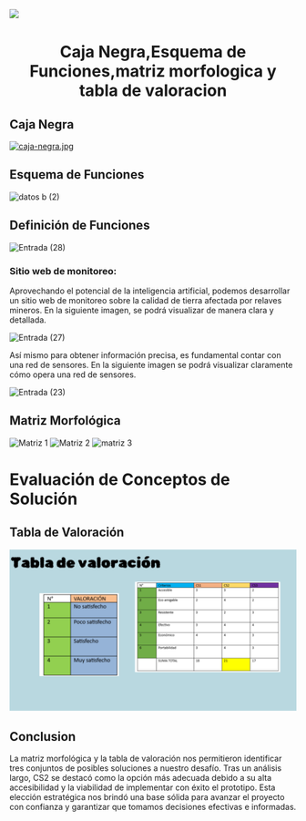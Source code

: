 <p align="left">
  <img src="https://semanadelcannabis.cayetano.edu.pe/assets/img/logo-upch.png" width="200">
  <h1 align="center">Caja Negra,Esquema de Funciones,matriz morfologica y tabla de valoracion </h1>
</p>

## Caja Negra




[![caja-negra.jpg](https://i.postimg.cc/HxzS7cNb/caja-negra.jpg)](https://postimg.cc/0M6GTQPN)



## Esquema de Funciones

![datos b (2)](https://github.com/lucero-zamora/Grupo3-FdD/assets/165912612/9b6ffe66-6757-4383-9432-95faa438e1fb)


## Definición de Funciones

![Entrada (28)](https://github.com/lucero-zamora/Grupo3-FdD/assets/166184502/cc042da8-1b46-4dfa-b3f9-2cf05872b336)

### Sitio web de monitoreo:

Aprovechando el potencial de la inteligencia artificial, podemos desarrollar un sitio web de monitoreo sobre la calidad de tierra afectada por relaves mineros. En la siguiente imagen, se podrá visualizar de manera clara y detallada.

![Entrada (27)](https://github.com/lucero-zamora/Grupo3-FdD/assets/166184502/92415add-a743-46b3-a626-1f147dc8b9f8)

Así mismo para obtener información precisa, es fundamental contar con una red de sensores. En la siguiente imagen se podrá visualizar claramente cómo opera una red de sensores.

![Entrada (23)](https://github.com/lucero-zamora/Grupo3-FdD/assets/166184502/f931aaa0-497c-427f-bdb9-afe6703e110e)

## Matriz Morfológica 




![Matriz 1](https://github.com/lucero-zamora/Grupo3-FdD/assets/165912612/8a52f766-61ce-46d5-88c5-8e6d59b0399e)
![Matriz 2](https://github.com/lucero-zamora/Grupo3-FdD/assets/165912612/f97b0427-811a-4dbb-bb2c-6f158ef57de9)
![matriz 3](https://github.com/lucero-zamora/Grupo3-FdD/assets/165912612/ce799db4-0b97-4e8e-955f-5a4852a5ea0f)




# Evaluación de Conceptos de Solución

## Tabla de Valoración
![](https://github.com/lucero-zamora/Grupo3-FdD/blob/main/FdD/IMAGENES/datos%20b%20(1).png)
## Conclusion
La matriz morfológica y la tabla de valoración nos permitieron identificar tres conjuntos de posibles soluciones a nuestro desafío. Tras un análisis largo, CS2 se destacó como la opción más adecuada debido a su alta accesibilidad y la viabilidad de implementar con éxito el prototipo. Esta elección estratégica nos brindó una base sólida para avanzar el proyecto con confianza y garantizar que tomamos decisiones efectivas e informadas.

